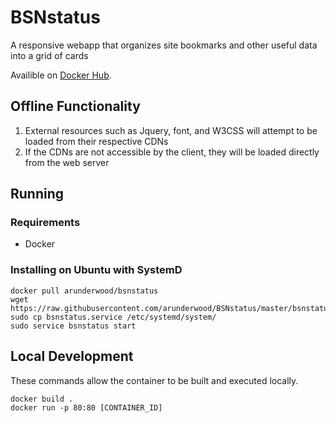 # BSNstatus

A responsive webapp that organizes site bookmarks and other useful data into a grid of cards

Availible on [Docker Hub](https://hub.docker.com/r/arunderwood/bsnstatus/).

## Offline Functionality

1. External resources such as Jquery, font, and W3CSS will attempt to be loaded from their respective CDNs
1. If the CDNs are not accessible by the client, they will be loaded directly from the web server

## Running

### Requirements

* Docker

### Installing on Ubuntu with SystemD
```
docker pull arunderwood/bsnstatus
wget https://raw.githubusercontent.com/arunderwood/BSNstatus/master/bsnstatus.service
sudo cp bsnstatus.service /etc/systemd/system/
sudo service bsnstatus start
```

## Local Development
These commands allow the container to be built and executed locally.
```
docker build .
docker run -p 80:80 [CONTAINER_ID]
```

